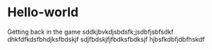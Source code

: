 # Hello-world
Getting back in the game
sddkjbvkdjsbdsfk;jsdbfjsbfsdkf
dhkfdfkdsfbhdjksfbdskjf
sdjfbdskjfjfbdksfbdksjf
hjbsfkdbfjdbfhskdf
